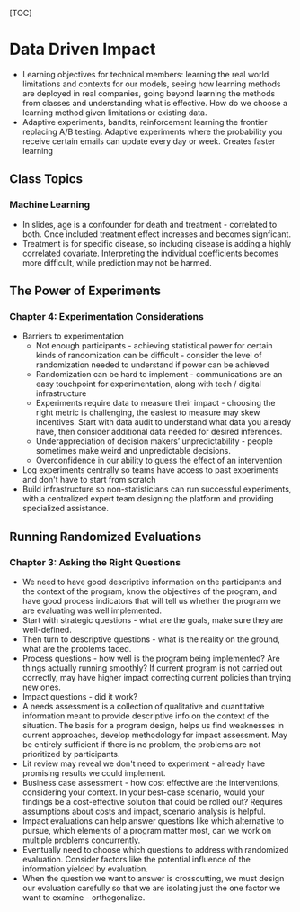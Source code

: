 [TOC]

# Data Driven Impact

* Learning objectives for technical members: learning the real world limitations and contexts for our models, seeing how learning methods are deployed in real companies, going beyond learning the methods from classes and understanding what is effective. How do we choose a learning method given limitations or existing data.
* Adaptive experiments, bandits, reinforcement learning the frontier replacing A/B testing. Adaptive experiments where the probability you receive certain emails can update every day or week. Creates faster learning

## Class Topics

### Machine Learning

* In slides, age is a confounder for death and treatment - correlated to both. Once included treatment effect increases and becomes signficant. 
* Treatment is for specific disease, so including disease is adding a highly correlated covariate. Interpreting the individual coefficients becomes more difficult, while prediction may not be harmed.

## The Power of Experiments

### Chapter 4: Experimentation Considerations

* Barriers to experimentation
  * Not enough participants - achieving statistical power for certain kinds of randomization can be difficult - consider the level of randomization needed to understand if power can be achieved
  * Randomization can be hard to implement - communications are an easy touchpoint for experimentation, along with tech / digital infrastructure 
  * Experiments require data to measure their impact - choosing the right metric is challenging, the easiest to measure may skew incentives. Start with data audit to understand what data you already have, then consider additional data needed for desired inferences.
  * Underappreciation of decision makers’ unpredictability - people sometimes make weird and unpredictable decisions.
  * Overconfidence in our ability to guess the effect of an intervention 
* Log experiments centrally so teams have access to past experiments and don't have to start from scratch
* Build infrastructure so non-statisticians can run successful experiments, with a centralized expert team designing the platform and providing specialized assistance.

## Running Randomized Evaluations

### Chapter 3: Asking the Right Questions

* We need to have good descriptive information on the participants and the context of the program, know the objectives of the program, and have good process indicators that will tell us whether the program we are evaluating was well implemented.
* Start with strategic questions - what are the goals, make sure they are well-defined.
* Then turn to descriptive questions - what is the reality on the ground, what are the problems faced.
* Process questions - how well is the program being implemented? Are things actually running smoothly? If current program is not carried out correctly, may have higher impact correcting current policies than trying new ones.
* Impact questions - did it work?
* A needs assessment is a collection of qualitative and quantitative information meant to provide descriptive info on the context of the situation. The basis for a program design, helps us find weaknesses in current approaches, develop methodology for impact assessment. May be entirely sufficient if there is no problem, the problems are not prioritized by participants.
* Lit review may reveal we don't need to experiment - already have promising results we could implement.
* Business case assessment - how cost effective are the interventions, considering your context. In your best-case scenario, would your findings be a cost-effective solution that could be rolled out? Requires assumptions about costs and impact, scenario analysis is helpful.
* Impact evaluations can help answer questions like which alternative to pursue, which elements of a program matter most, can we work on multiple problems concurrently.
* Eventually need to choose which questions to address with randomized evaluation. Consider factors like the potential influence of the information yielded by evaluation. 
* When the question we want to answer is crosscutting, we must design our evaluation carefully so that we are isolating just the one factor we want to examine - orthogonalize.

